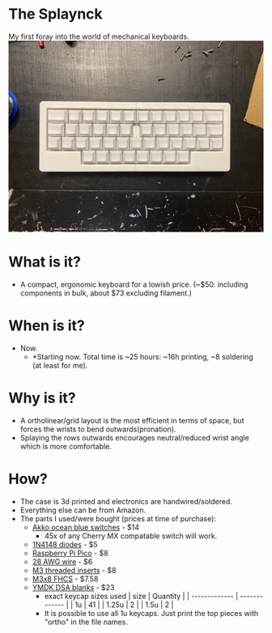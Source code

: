 # The Splaynck
My first foray into the world of mechanical keyboards.
![the finished keyboard](/images/done.jpg)
# What is it?
- A compact, ergonomic keyboard for a lowish price. (~$50. including components in bulk, about $73 excluding filament.)
# When is it?
- Now.
  - *Starting now. Total time is ~25 hours: ~16h printing, ~8 soldering (at least for me).
# Why is it?
- A ortholinear/grid layout is the most efficient in terms of space, but forces the wrists to bend outwards(pronation).
- Splaying the rows outwards encourages neutral/reduced wrist angle which is more comfortable.
# How?
- The case is 3d printed and electronics are handwired/soldered.
- Everything else can be from Amazon.
- The parts I used/were bought (prices at time of purchase): 
  - [Akko ocean blue switches](https://www.amazon.com/dp/B08XX7TTZB/) - $14
    - 45x of any Cherry MX compatable switch will work.
  - [1N4148 diodes](https://www.amazon.com/dp/B06XB1R2NK) - $5
  - [Raspberry Pi Pico](https://www.amazon.com/dp/B08TVF499B/) - $8
  - [28 AWG wire](https://www.amazon.com/dp/B01F8PO7UK/) - $6
  - [M3 threaded inserts](https://www.amazon.com/dp/B09MCW7ZN5/) - $8
  - [M3x8 FHCS](https://www.amazon.com/dp/B01D4VHJJ6/) - $7.58
  - [YMDK DSA blanks](https://amazon.com/dp/B08YR6KNX9/) - $23
    - exact keycap sizes used
      | size | Quantity |
      | ------------- | ------------- |
      | 1u    | 41 |
      | 1.25u | 2  |
      | 1.5u  | 2  |
    - It is possible to use all 1u keycaps. Just print the top pieces with "ortho" in the file names.

